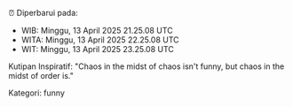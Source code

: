 ⏰ Diperbarui pada:
- WIB: Minggu, 13 April 2025 21.25.08 UTC
- WITA: Minggu, 13 April 2025 22.25.08 UTC
- WIT: Minggu, 13 April 2025 23.25.08 UTC

Kutipan Inspiratif:
"Chaos in the midst of chaos isn't funny, but chaos in the midst of order is."


Kategori: funny

